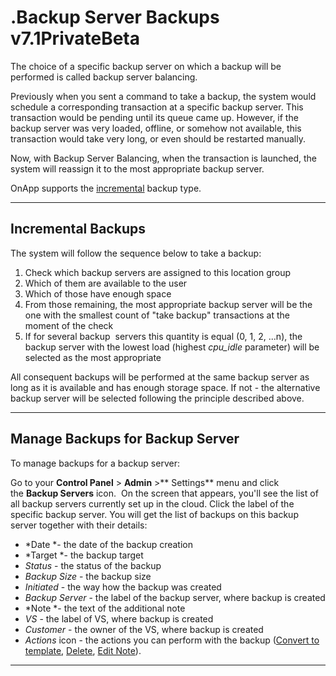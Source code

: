 # .Backup Server Backups v7.1PrivateBeta

The choice of a specific backup server on which a backup will be performed is called backup server balancing.

Previously when you sent a command to take a backup, the system would schedule a corresponding transaction at a specific backup server. This transaction would be pending until its queue came up. However, if the backup server was very loaded, offline, or somehow not available, this transaction would take very long, or even should be restarted manually.

Now, with Backup Server Balancing, when the transaction is launched, the system will reassign it to the most appropriate backup server. 

OnApp supports the [incremental](#id-.BackupServerBackupsv7.1PrivateBeta-incr_backup) backup type.

------------------------------------------------------------------------

## Incremental Backups

The system will follow the sequence below to take a backup:

1.  Check which backup servers are assigned to this location group 
2.  Which of them are available to the user
3.  Which of those have enough space 
4.  From those remaining, the most appropriate backup server will be the one with the smallest count of "take backup" transactions at the moment of the check
5.  If for several backup  servers this quantity is equal (0, 1, 2, ...n), the backup server with the lowest load (highest *cpu\_idle* parameter) will be selected as the most appropriate

All consequent backups will be performed at the same backup server as long as it is available and has enough storage space. If not - the alternative backup server will be selected following the principle described above.  

------------------------------------------------------------------------

## Manage Backups for Backup Server

To manage backups for a backup server:

Go to your **Control Panel** &gt; **Admin** &gt;** Settings** menu and click the **Backup Servers** icon. 
On the screen that appears, you'll see the list of all backup servers currently set up in the cloud. Click the label of the specific backup server. You will get the list of backups on this backup server together with their details:
-   *Date *- the date of the backup creation
-   *Target *- the backup target
-   *Status* - the status of the backup
-   *Backup Size* - the backup size
-   *Initiated* - the way how the backup was created
-   *Backup Server* - the label of the backup server, where backup is created
-   *Note *- the text of the additional note
-   *VS* - the label of VS, where backup is created
-   *Customer* - the owner of the VS, where backup is created
-   *Actions* icon - the actions you can perform with the backup ([Convert to template](.Manage_Virtual_Server_Backups_v7.1PrivateBeta), [Delete](.Manage_Virtual_Server_Backups_v7.1PrivateBeta), [Edit Note](.Manage_Virtual_Server_Backups_v7.1PrivateBeta)).

------------------------------------------------------------------------


